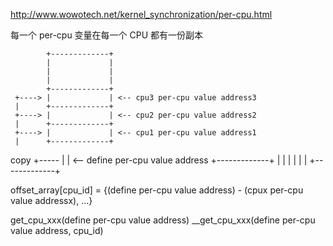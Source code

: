 http://www.wowotech.net/kernel_synchronization/per-cpu.html

每一个 per-cpu 变量在每一个 CPU 都有一份副本


            +-------------+
            |             |
            |             |
            |             |
            +-------------+
     +----> |             | <-- cpu3 per-cpu value address3
     |      +-------------+
     +----> |             | <-- cpu2 per-cpu value address2
     |      +-------------+
     +----> |             | <-- cpu1 per-cpu value address1
     |      +-------------+
copy +----- |             | <-- define per-cpu value address
            +-------------+
            |             |
            |             |
            |             |
            +-------------+


offset_array[cpu_id] =  {(define per-cpu value address) - (cpux per-cpu value addressx), ...}

get_cpu_xxx(define per-cpu value address)
	__get_cpu_xxx(define per-cpu value address, cpu_id)

